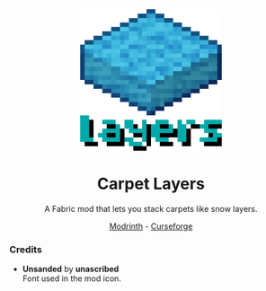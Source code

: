 <div align="center">
  <img src="icon_big.png" alt="logo" width="50%"/>
  <h1>Carpet Layers</h1>
  <p>A Fabric mod that lets you stack carpets like snow layers.</p>
  <a href="https://modrinth.com/mod/carpet-layers" rel="nofollow">Modrinth</a>
  <text>-</text>
  <a href="https://www.curseforge.com/minecraft/mc-mods/carpet-layers" rel="nofollow">Curseforge</a>
</div>

### Credits

- **Unsanded** by **unascribed**  
Font used in the mod icon.
